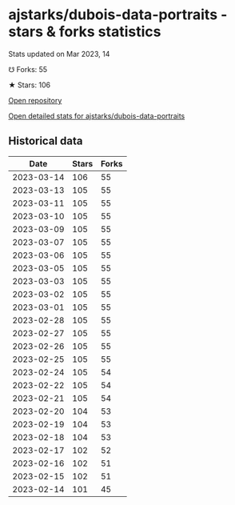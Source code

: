 # ajstarks/dubois-data-portraits - stars & forks statistics

Stats updated on Mar 2023, 14

☋ Forks: 55

★ Stars: 106

[Open repository](https://github.com/ajstarks/dubois-data-portraits)

[Open detailed stats for ajstarks/dubois-data-portraits](https://reviewgithub.com/rep/ajstarks/dubois-data-portraits)

## Historical data
| Date | Stars | Forks |
|------|-------|-------|
| 2023-03-14 | 106 | 55 | 
| 2023-03-13 | 105 | 55 | 
| 2023-03-11 | 105 | 55 | 
| 2023-03-10 | 105 | 55 | 
| 2023-03-09 | 105 | 55 | 
| 2023-03-07 | 105 | 55 | 
| 2023-03-06 | 105 | 55 | 
| 2023-03-05 | 105 | 55 | 
| 2023-03-03 | 105 | 55 | 
| 2023-03-02 | 105 | 55 | 
| 2023-03-01 | 105 | 55 | 
| 2023-02-28 | 105 | 55 | 
| 2023-02-27 | 105 | 55 | 
| 2023-02-26 | 105 | 55 | 
| 2023-02-25 | 105 | 55 | 
| 2023-02-24 | 105 | 54 | 
| 2023-02-22 | 105 | 54 | 
| 2023-02-21 | 105 | 54 | 
| 2023-02-20 | 104 | 53 | 
| 2023-02-19 | 104 | 53 | 
| 2023-02-18 | 104 | 53 | 
| 2023-02-17 | 102 | 52 | 
| 2023-02-16 | 102 | 51 | 
| 2023-02-15 | 102 | 51 | 
| 2023-02-14 | 101 | 45 | 

